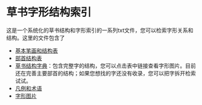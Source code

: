 # 草书字形结构索引

这是一个系统化的草书结构和字形索引的一系列txt文件，您可以检索字形关系和结构。这里的文件包含了
* [基本笔画和结构表](components.txt)
* [部首结构表](radicals.txt)
* [草书结构字典](dictionary.md)：包含完整字的结构，您可以点击表中链接查看字形图片。目前还在完善主要部首的结构；如果您想找的字还没有收录，您可以把字拆开检索试试。
* [凡例和术语](glossary.txt)
* [字形图片](../src/JingdianCaoshuHeiti-svg/)